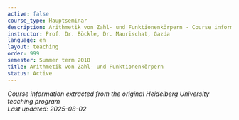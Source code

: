 ```yaml
---
active: false
course_type: Hauptseminar
description: Arithmetik von Zahl- und Funktionenkörpern - Course information and materials.
instructor: Prof. Dr. Böckle, Dr. Maurischat, Gazda
language: en
layout: teaching
order: 999
semester: Summer term 2018
title: Arithmetik von Zahl- und Funktionenkörpern
status: Active
---
```



*Course information extracted from the original Heidelberg University teaching program*  
*Last updated: 2025-08-02*